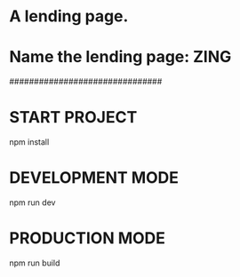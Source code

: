 # A lending page.

# Name the lending page: ZING

###############################

# START PROJECT

npm install

# DEVELOPMENT MODE

npm run dev

# PRODUCTION MODE

npm run build
